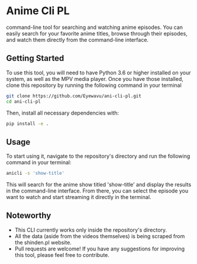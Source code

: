 # Anime Cli PL
command-line tool for searching and watching anime episodes. You can easily search for your favorite anime titles, browse through their episodes, and watch them directly from the command-line interface.


## Getting Started
To use this tool, you will need to have Python 3.6 or higher installed on your system, as well as the MPV media player. Once you have those installed, clone this repository by running the following command in your terminal
```bash
git clone https://github.com/Eyewavu/ani-cli-pl.git
cd ani-cli-pl
```

Then, install all necessary dependencies with:
```bash
pip install -e .
```

## Usage
To start using it, navigate to the repository's directory and run the following command in your terminal:
```bash
anicli -s 'show-title'
```
This will search for the anime show titled 'show-title' and display the results in the command-line interface. From there, you can select the episode you want to watch and start streaming it directly in the terminal.

## Noteworthy
- This CLI currently works only inside the repository's directory.
- All the data (aside from the videos themselves) is being scraped from the shinden.pl website.
- Pull requests are welcome! If you have any suggestions for improving this tool, please feel free to contribute.
